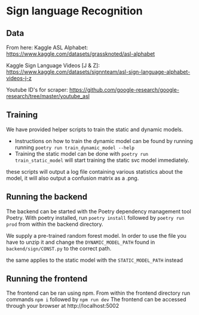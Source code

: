 # Sign language Recognition

## Data

From here:
Kaggle ASL Alphabet: https://www.kaggle.com/datasets/grassknoted/asl-alphabet

Kaggle Sign Language Videos \[J & Z\]: https://www.kaggle.com/datasets/signnteam/asl-sign-language-alphabet-videos-j-z

Youtube ID's for scraper: https://github.com/google-research/google-research/tree/master/youtube_asl

## Training
We have provided helper scripts to train the static and dynamic models.
- Instructions on how to train the dynamic model can be found by running running `poetry run train_dynamic_model --help`
- Training the static model can be done with `poetry run train_static_model` will start training the static svc model immediately.

these scripts will output a log file containing various statistics about the model, it will also output a confusion matrix as a .png.
## Running the backend

The backend can be started with the Poetry dependency management tool Poetry. With poetry installed, run `poetry install` followed by `poetry run prod` from within the backend directory.

We supply a pre-trained random forest model. In order to use the file you have to unzip it and change the `DYNAMIC_MODEL_PATH` found in `backend/sign/CONST.py` to the correct path.

the same applies to the static model with the `STATIC_MODEL_PATH` instead

## Running the frontend

The frontend can be ran using npm. From within the frontend directory run commands `npm i` followed by `npm run dev`
The frontend can be accessed through your browser at http://localhost:5002

